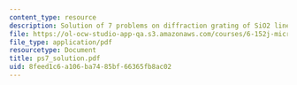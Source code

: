 ```yaml
---
content_type: resource
description: Solution of 7 problems on diffraction grating of SiO2 lines on Si.
file: https://ol-ocw-studio-app-qa.s3.amazonaws.com/courses/6-152j-micro-nano-processing-technology-fall-2005/8feed1c6a106ba7485bf66365fb8ac02_ps7_solution.pdf
file_type: application/pdf
resourcetype: Document
title: ps7_solution.pdf
uid: 8feed1c6-a106-ba74-85bf-66365fb8ac02
---
```

